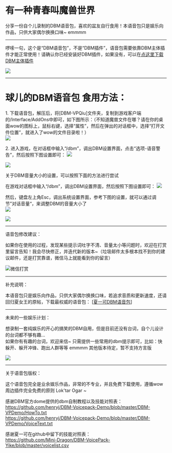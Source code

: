 # 有一种青春叫魔兽世界

分享一份自个儿录制的DBM语音包，喜欢的盆友自行食用！本语音包只是娱乐向作品，只供大家偶尔换换口味~ emmmm

****
啰嗦一句，这个是“DBM语音包”，不是“DBM插件”，语音包需要依靠DBM主体插件才能正常使用！请确认你已经安装好DBM插件，如果没有，可以在[点这里下载DBM主体插件](https://www.baidu.com/s?ie=utf-8&f=3&rsv_bp=1&rsv_idx=1&tn=baidu&wd=dbm%E6%8F%92%E4%BB%B6%E4%B8%8B%E8%BD%BD)

  

![](http://down.qiuqiujiejie.com/dbmsm07.jpg)

  
  
****
# 球儿的DBM语音包 食用方法：  
  

1\. 下载语音包，解压后，将\[DBM-VPQiu\]文件夹，复制到游戏客户端的/Interface/AddOns中即可，如下图所示：（不知道魔兽文件在哪？请在你的桌面wow的图标上，鼠标右键，选择“属性”，然后在弹出的对话框中，选择“打开文件位置”，就进入了wow的文件目录啦！）  
![](http://down.qiuqiujiejie.com/dbmsm03.png)

2\. 进入游戏，在对话框中输入“/dbm”，调出DBM设置界面，点击“选项-语音警告”，然后按照下图设置即可： ![](http://down.qiuqiujiejie.com/dbmsm02.jpg) 

  

![](http://down.qiuqiujiejie.com/dbmsm09.gif)

  

关于DBM音量大小的设置，可以按照下面的方法进行尝试

在游戏对话框中输入“/dbm”，调出DBM设置界面，然后按照下图设置即可： ![](http://down.qiuqiujiejie.com/dbmsm04.jpg)   

然后，键盘左上角Esc，调出系统设置界面，参考下图的设置，就可以通过调节”对话音量“，来调整DBM的音量大小了  
![](http://down.qiuqiujiejie.com/dbmsm05.jpg) 

  

![](http://down.qiuqiujiejie.com/dbmsm11.jpg)

****

语音包修改建议：

如果你在使用的过程，发现某些提示词吐字不清、音量太小等问题时，欢迎在打赏里留言告知！我会尽快修正，并迭代新的版本~（垃圾邮件太多根本找不到你的建议邮件，还是打赏靠谱，微信马上就能看到你的留言）

![微信打赏](https://www.qiuqiujiejie.com/static/QrCode.jpg)

****

补充说明：

本语音包只是娱乐向作品，只供大家偶尔换换口味，若追求音质和更新速度，还请回归夏女王的原帖，下载最权威的语音包： \[[夏一可DBM语音包](http://bbs.nga.cn/read.php?tid=7450738)\]

****

未来的一些娱乐计划：

想录制一套纯娱乐的开心的搞笑的DBM自用，但是目前还没有台词，自个儿设计的台词都不够有趣...  
如果你有有趣的台词，欢迎来信~ 只需提供一些常用的dbm提示即可，比如：快躲开、躲开冲锋、跑出人群等等
emmmm 其他版本待定，暂不支持方言版

  

![](http://down.qiuqiujiejie.com/dbmsm14.jpg)

****

关于语音包版权：

这个语音包完全是业余娱乐作品，非常的不专业，并且免费下载使用，遵循wow周边插件完全免费的原则 Lok'tar Ogar ~  
  
感谢DBM官方dome提供的dbm自制教程以及技能对照表：  
https://github.com/henryj/DBM-Voicepack-Demo/blob/master/DBM-VPDemo/HowTo.txt  
https://github.com/henryj/DBM-Voicepack-Demo/blob/master/DBM-VPDemo/VoiceText.txt  
  
感谢夏一可在github中留下的技能对照表：  
https://github.com/Mini-Dragon/DBM-VoicePack-Yike/blob/master/voicelist.csv
